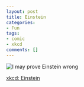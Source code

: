```yaml
---
layout: post
title: Einstein
categories:
- Fun
tags:
- comic
- xkcd
comments: []
---
```


![I may prove Einstein wrong][2]

[xkcd: Einstein][1]

[1]: http://xkcd.com/1206/
[2]: http://imgs.xkcd.com/comics/einstein.png "xkcd"
